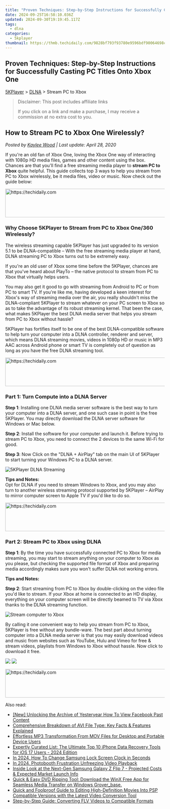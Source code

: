 ```yaml
---
title: "Proven Techniques: Step-by-Step Instructions for Successfully Casting PC Titles Onto Xbox One"
date: 2024-09-25T16:58:10.036Z
updated: 2024-09-30T19:19:45.117Z
tags:
  - dlna
categories:
  - 5kplayer
thumbnail: https://thmb.techidaily.com/9828bf793f93780e9596bdf90064698c2faf8ab4424f88be5c51fa1662b48994.jpg
---
```


## Proven Techniques: Step-by-Step Instructions for Successfully Casting PC Titles Onto Xbox One

[5KPlayer](https://tools.techidaily.com/5kplayer/products/) \> [DLNA](https://tools.techidaily.com/5kplayer/dlna/) \> Stream PC to Xbox

>  Disclaimer: This post includes affiliate links
>
>  If you click on a link and make a purchase, I may receive a commission at no extra cost to you.
>

## How to Stream PC to Xbox One Wirelessly?

 _Posted by [Kaylee Wood](https://www.quora.com/profile/Amanda-Hu-21) | Last update: April 28, 2020_

If you're an old fan of Xbox One, loving the Xbox One way of interacting with 1080p HD media files, games and other content using the box. Chances are that you'll find a free streaming media player to **stream PC to Xbox** quite helpful. This guide collects top 3 ways to help you stream from PC to Xbox wirelessly, be it media files, video or music. Now check out the guide below:

<!-- affiliate ads begin -->
<a href="https://review-au.sjv.io/c/5597632/2135315/14409" target="_top" id="2135315">
  <img src="//a.impactradius-go.com/display-ad/14409-2135315" border="0" alt="https://techidaily.com" width="728" height="90"/>
</a>
<img height="0" width="0" src="https://review-au.sjv.io/i/5597632/2135315/14409" style="position:absolute;visibility:hidden;" border="0" />
<!-- affiliate ads end -->

### Why Choose 5KPlayer to Stream from PC to Xbox One/360 Wirelessly?

The wireless streaming capable 5KPlayer has just upgraded to its version 5.1 to be DLNA-compatible – With the free streaming media player at hand, DLNA streaming PC to Xbox turns out to be extremely easy.

If you're an old user of Xbox some time before the 5KPlayer, chances are that you've heard about PlayTo – the native protocol to stream from PC to Xbox that virtually helps users.

 You may also get it good to go with streaming from Android to PC or from PC to smart TV. If you're like me, having developed a keen interest for Xbox's way of streaming media over the air, you really shouldn't miss the DLNA-compliant 5KPlayer to stream whatever on your PC screen to Xbox so as to take the advantage of its robust streaming kernel. That been the case, what makes 5KPlayer the best DLNA media server that helps you stream from PC to Xbox without hassle?

5KPlayer has fortifies itself to be one of the best DLNA-compatible software to help turn your computer into a DLNA controller, renderer and server, which means DLNA streaming movies, videos in 1080p HD or music in MP3 AAC across Android phone or smart TV is completely out of question as long as you have the free DLNA streaming tool. 

<!-- affiliate ads begin -->
<a href="https://unicoeye.pxf.io/c/5597632/2134491/18498" target="_top" id="2134491">
  <img src="//a.impactradius-go.com/display-ad/18498-2134491" border="0" alt="https://techidaily.com" width="728" height="90"/>
</a>
<img height="0" width="0" src="https://unicoeye.pxf.io/i/5597632/2134491/18498" style="position:absolute;visibility:hidden;" border="0" />
<!-- affiliate ads end -->

### Part 1: Turn Compute into a DLNA Server

**Step 1**: Installing one DLNA media server software is the best way to turn your computer into a DLNA server, and one such case in point is the free 5KPlayer. You may directly download the DLNA server software for Windows or Mac below.

**Step 2**: Install the software for your computer and launch it. Before trying to stream PC to Xbox, you need to connect the 2 devices to the same Wi-Fi for good.

**Step 3**: Now Click on the "DLNA + AirPlay" tab on the main UI of 5KPlayer to start turning your Windows PC to a DLNA server. 

![5KPlayer DLNA Streaming](https://www.5kplayer.com/dlna/img/dlna-server.jpg) 

**Tips and Notes:**  
 Opt for DLNA if you need to stream Windows to Xbox, and you may also turn to another wireless streaming protocol supported by 5KPlayer – AirPlay to mirror computer screen to Apple TV if you'd like to do so.

<!-- affiliate ads begin -->
<a href="https://appsumo.8odi.net/c/5597632/2068440/7443" target="_top" id="2068440">
  <img src="//a.impactradius-go.com/display-ad/7443-2068440" border="0" alt="https://techidaily.com" width="728" height="90"/>
</a>
<img height="0" width="0" src="https://appsumo.8odi.net/i/5597632/2068440/7443" style="position:absolute;visibility:hidden;" border="0" />
<!-- affiliate ads end -->

### Part 2: Stream PC to Xbox using DLNA

**Step 1**: By the time you have successfully connected PC to Xbox for media streaming, you may start to stream anything on your computer to Xbox as you please, but checking the supported file format of Xbox and preparing media accordingly makes sure you won't suffer DLNA not working errors.

**Tips and Notes:**  

**Step 2**: Start streaming from PC to Xbox by double-clicking on the video file you'd like to stream. If your Xbox at home is connected to an HD display, everything on your computer screen will be directly beamed to TV via Xbox thanks to the DLNA streaming function.

![Stream computer to Xbox](https://www.5kplayer.com/dlna/img/stream-pc--xbox.jpg) 

By calling it one convenient way to help you stream from PC to Xbox, 5KPlayer is free without any bundle-ware. The best part about turning computer into a DLNA media server is that you may easily download videos and music from websites such as YouTube, Hulu and Vimeo for free & stream videos, playlists from Windows to Xbox without hassle. Now click to download it free.

[![](https://www.5kplayer.com/dlna/../button/freedownwhitewin.png)](https://tools.techidaily.com/5kplayer/products/) [![](https://www.5kplayer.com/dlna/../button/freedownbackmac.png)](https://tools.techidaily.com/5kplayer/products/)

<!-- affiliate ads begin -->
<a href="https://aligracehair.sjv.io/c/5597632/1997680/19272" target="_top" id="1997680">
  <img src="//a.impactradius-go.com/display-ad/19272-1997680" border="0" alt="https://techidaily.com" width="728" height="90"/>
</a>
<img height="0" width="0" src="https://aligracehair.sjv.io/i/5597632/1997680/19272" style="position:absolute;visibility:hidden;" border="0" />
<!-- affiliate ads end -->

<ins class="adsbygoogle"
     style="display:block"
     data-ad-format="autorelaxed"
     data-ad-client="ca-pub-7571918770474297"
     data-ad-slot="1223367746"></ins>

<ins class="adsbygoogle"
     style="display:block"
     data-ad-client="ca-pub-7571918770474297"
     data-ad-slot="8358498916"
     data-ad-format="auto"
     data-full-width-responsive="true"></ins>

<span class="atpl-alsoreadstyle">Also read:</span>
<div><ul>
<li><a href="https://facebook-video-recording.techidaily.com/new-unlocking-the-archive-of-yesteryear-how-to-view-facebook-past-content/"><u>[New] Unlocking the Archive of Yesteryear How To View Facebook Past Content</u></a></li>
<li><a href="https://media-tips.techidaily.com/comprehensive-breakdown-of-avi-file-type-key-facts-and-features-explained/"><u>Comprehensive Breakdown of AVI File Type: Key Facts & Features Explained</u></a></li>
<li><a href="https://media-tips.techidaily.com/effortless-mp3-transformation-from-mov-files-for-desktop-and-portable-device-users/"><u>Effortless MP3 Transformation From MOV Files for Desktop and Portable Device Users</u></a></li>
<li><a href="https://data-safeguard.techidaily.com/expertly-curated-list-the-ultimate-top-10-iphone-data-recovery-tools-for-ios-17-users-2024-edition/"><u>Expertly Curated List: The Ultimate Top 10 iPhone Data Recovery Tools for iOS 17 Users - 2024 Edition</u></a></li>
<li><a href="https://android-unlock.techidaily.com/in-2024-how-to-change-samsung-lock-screen-clock-in-seconds-by-drfone-android/"><u>In 2024, How To Change Samsung Lock Screen Clock in Seconds</u></a></li>
<li><a href="https://extra-support.techidaily.com/in-2024-photobooth-frustration-unfreezing-video-playback/"><u>In 2024, Photobooth Frustration Unfreezing Video Playback</u></a></li>
<li><a href="https://techno-recovery.techidaily.com/inside-look-at-the-next-gen-samsung-galaxy-z-flip-7-projected-costs-and-expected-market-launch-info/"><u>Inside Look at the Next-Gen Samsung Galaxy Z Flip 7 - Projected Costs & Expected Market Launch Info</u></a></li>
<li><a href="https://some-approaches.techidaily.com/quick-and-easy-dvd-ripping-tool-download-the-winx-free-app-for-seamless-media-transfer-on-windows-groverbase/"><u>Quick & Easy DVD Ripping Tool: Download the WinX Free App for Seamless Media Transfer on Windows Grover_base.</u></a></li>
<li><a href="https://media-tips.techidaily.com/quick-and-foolproof-guide-to-editing-high-definition-movies-into-psp-compatible-versions-with-the-latest-video-conversion-tool/"><u>Quick and Foolproof Guide to Editing High-Definition Movies Into PSP Compatible Versions with the Latest Video Conversion Tool</u></a></li>
<li><a href="https://media-tips.techidaily.com/step-by-step-guide-converting-flv-videos-to-compatible-formats/"><u>Step-by-Step Guide: Converting FLV Videos to Compatible Formats</u></a></li>
</ul></div>

